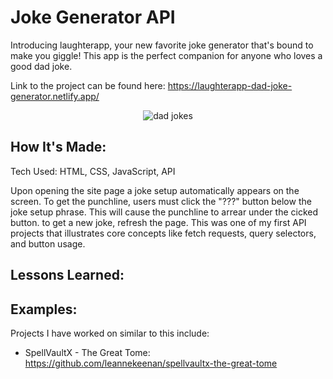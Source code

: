<h1>Joke Generator API</h1>

<p>
Introducing laughterapp, your new favorite joke generator that's bound to make you giggle! This app is 
the perfect companion for anyone who loves a good dad joke.
</p>

<span>
Link to the project can be found here: <a href="https://laughterapp-dad-joke-generator.netlify.app/">
 https://laughterapp-dad-joke-generator.netlify.app/</a>
</span>

<p align="center">
     <img src="https://laughterapp-dad-joke-generator.netlify.app/assets/dad%20jokes%202.jpg" alt="dad jokes">
</p>

<h2>
How It's Made:
</h2>

<p>
Tech Used: HTML, CSS, JavaScript, API

Upon opening the site page a joke setup automatically appears on the screen.  To get the punchline,
users must click the "???" button below the joke setup phrase.  This will cause the punchline to arrear 
under the cicked button.  to get a new joke, refresh the page.  This was one of my first API projects 
that illustrates core concepts like fetch requests, query selectors,  and button usage.
</p>

<h2>
Lessons Learned:
</h2>

<p>

</p>

<h2>
Examples:
</h2>

<p>
Projects I have worked on similar to this include:
</p>

<ul>
   <li> 
	SpellVaultX - The Great Tome: <a href="https://github.com/leannekeenan/100Devs/tree/main/dnd/The%20Great%20Tome">https://github.com/leannekeenan/spellvaultx-the-great-tome </a>
   </li>
</ul>
